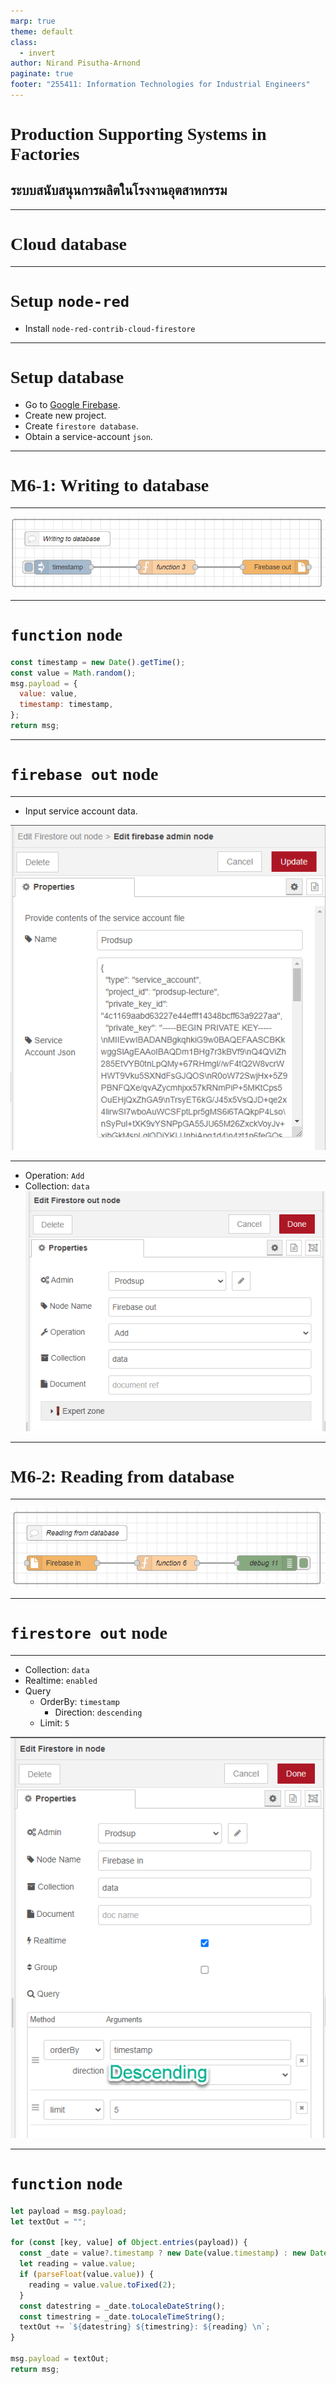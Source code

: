 ```yaml
---
marp: true
theme: default
class:
  - invert
author: Nirand Pisutha-Arnond
paginate: true
footer: "255411: Information Technologies for Industrial Engineers"
---
```


<style>
@import url('https://fonts.googleapis.com/css2?family=Prompt:ital,wght@0,100;0,300;0,400;0,700;1,100;1,300;1,400;1,700&display=swap');

    :root {
    font-family: Prompt;
    --hl-color: #D57E7E;
}
h1 {
  font-family: Prompt
}
</style>

# Production Supporting Systems in Factories

## ระบบสนับสนุนการผลิตในโรงงานอุตสาหกรรม

---

# Cloud database

---

# Setup `node-red`

- Install `node-red-contrib-cloud-firestore`

---

# Setup database

- Go to [Google Firebase](https://console.firebase.google.com/).
- Create new project.
- Create `firestore database`.
- Obtain a service-account `json`.

---

# M6-1: Writing to database

---

![width:900](./img/M61-1.png)

---

# `function` node

```js
const timestamp = new Date().getTime();
const value = Math.random();
msg.payload = {
  value: value,
  timestamp: timestamp,
};
return msg;
```

---

# `firebase out` node

---

- Input service account data.

![bg contain right:50%](./img/M61-3.png)

---

- Operation: `Add`
- Collection: `data`
  ![bg contain right:50%](./img/M61-2.png)

---

# M6-2: Reading from database

---

![width:900](./img/M62-1.png)

---

# `firestore out` node

---

- Collection: `data`
- Realtime: `enabled`
- Query
  - OrderBy: `timestamp`
    - Direction: `descending`
  - Limit: `5`

![bg contain right:50%](./img/M62-2.png)

---

# `function` node

```js
let payload = msg.payload;
let textOut = "";

for (const [key, value] of Object.entries(payload)) {
  const _date = value?.timestamp ? new Date(value.timestamp) : new Date();
  let reading = value.value;
  if (parseFloat(value.value)) {
    reading = value.value.toFixed(2);
  }
  const datestring = _date.toLocaleDateString();
  const timestring = _date.toLocaleTimeString();
  textOut += `${datestring} ${timestring}: ${reading} \n`;
}

msg.payload = textOut;
return msg;
```
